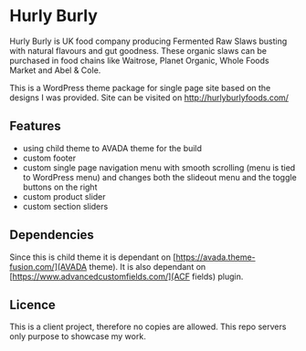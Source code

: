 # Hurly Burly

Hurly Burly is UK food company producing Fermented Raw Slaws busting with natural flavours and gut goodness. These organic slaws can be purchased in food chains like Waitrose, Planet Organic, Whole Foods Market and Abel & Cole.

This is a WordPress theme package for single page site based on the designs I was provided. Site can be visited on http://hurlyburlyfoods.com/

## Features

- using child theme to AVADA theme for the build
- custom footer
- custom single page navigation menu with smooth scrolling (menu is tied to WordPress menu) and changes both the slideout menu and the toggle buttons on the right
- custom product slider
- custom section sliders

## Dependencies

Since this is child theme it is dependant on [https://avada.theme-fusion.com/](AVADA theme). It is also dependant on [https://www.advancedcustomfields.com/](ACF fields) plugin.

## Licence

This is a client project, therefore no copies are allowed. This repo servers only purpose to showcase my work.
